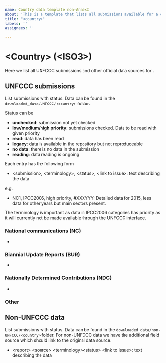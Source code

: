 ```yaml
---
name: Country data template non-AnnexI
about: 'This is a template that lists all submissions available for a country '
title: "<country>"
labels: ''
assignees: ''

---
```


# \<Country\> (\<ISO3\>)
Here we list all UNFCCC submissions and other official data sources for <Country>.

## UNFCCC submissions
List submissions with status. Data can be found in the `downloaded_data/UNFCCC/<country>` folder.

Status can be
* **unchecked**: submission not yet checked
* **low/medium/high priority**: submissions checked. Data to be read with given priority
* **read**:  data has been read
* **legacy**: data is available in the repository but not reproduceable
* **no data**: there is no data in the submission
* **reading**: data reading is ongoing

Each entry has the following form

* \<submission\>, \<terminology\>, \<status\>, \<link to issue\>:
text describing the data

e.g.
* NC1, IPCC2006, high priority, #XXXYYY:
Detailed data for 2015, less data for other years but main sectors present.

The terminology is important as data in IPCC2006 categories has priority as it will currently not be made available through the UNFCCC interface.

### National communications (NC)
*

### Biannial Update Reports (BUR)
*

### Nationally Determined Contributions (NDC)
*

### Other

## Non-UNFCCC data
List submissions with status. Data can be found in the `downloaded_data/non-UNFCCC/<country>` folder.
For non-UNFCCC data we have the additional field source which should link to the original data source.

* \<report\> \<source\> \<terminology\>\<status\> \<link to issue\>:
text describing the data
